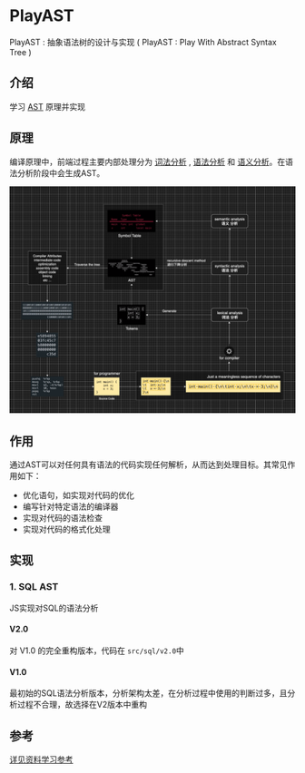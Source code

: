 # PlayAST
PlayAST : 抽象语法树的设计与实现 ( PlayAST : Play With Abstract Syntax Tree )

## 介绍
学习 [AST](https://zh.wikipedia.org/wiki/%E6%8A%BD%E8%B1%A1%E8%AA%9E%E6%B3%95%E6%A8%B9) 原理并实现

## 原理
编译原理中，前端过程主要内部处理分为 [词法分析](https://zh.wikipedia.org/wiki/%E8%AF%8D%E6%B3%95%E5%88%86%E6%9E%90) , [语法分析](https://zh.wikipedia.org/zh-hans/%E8%AA%9E%E6%B3%95%E5%88%86%E6%9E%90%E5%99%A8) 和 [语义分析](https://en.wikipedia.org/wiki/Semantic_analysis)。在语法分析阶段中会生成AST。

<img src="./extra/images/introduce.png" width="700px">

## 作用
通过AST可以对任何具有语法的代码实现任何解析，从而达到处理目标。其常见作用如下：
- 优化语句，如实现对代码的优化
- 编写针对特定语法的编译器
- 实现对代码的语法检查
- 实现对代码的格式化处理

## 实现

### 1. SQL AST
JS实现对SQL的语法分析

#### V2.0
对 V1.0 的完全重构版本，代码在 ```src/sql/v2.0```中

#### V1.0
最初始的SQL语法分析版本，分析架构太差，在分析过程中使用的判断过多，且分析过程不合理，故选择在V2版本中重构

## 参考
[详见资料学习参考](./extra/docs/reference.md)




